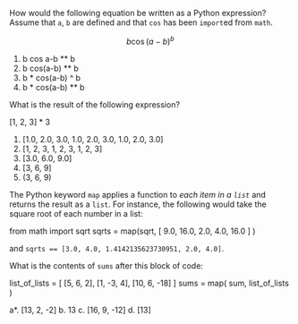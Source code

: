 How would the following equation be written as a Python expression?  Assume that `a`, `b` are defined and that `cos` has been `import`ed from `math`.

$$
b
\cos(
a - b
)
^{b}
$$

1.  b cos a-b ** b
2.  b cos(a-b) ** b
3.  b * cos(a-b) ^ b
4.  b * cos(a-b) ** b



What is the result of the following expression?

   [1, 2, 3] * 3

1.  [1.0, 2.0, 3.0, 1.0, 2.0, 3.0, 1.0, 2.0, 3.0]
2.  [1, 2, 3, 1, 2, 3, 1, 2, 3]
3.  [3.0, 6.0, 9.0]
4.  [3, 6, 9]
5.  (3, 6, 9)


The Python keyword `map` applies a function to ​*each item in a `list`*​ and returns the result as a `list`.  For instance, the following would take the square root of each number in a list:

   from math import sqrt
   sqrts = map(sqrt, [ 9.0, 16.0, 2.0, 4.0, 16.0 ] )

and `sqrts == [3.0, 4.0, 1.4142135623730951, 2.0, 4.0]`.

What is the contents of `sums` after this block of code:

   list_of_lists = [ [5, 6, 2], [1, -3, 4], [10, 6, -18] ]
   sums = map( sum, list_of_lists )

a*. [13, 2, -2]
b.  13
c.  [16, 9, -12]
d.  [13]
